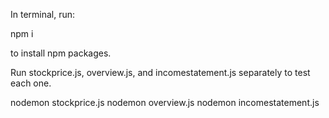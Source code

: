 In terminal, run:

npm i

to install npm packages.

Run stockprice.js, overview.js, and incomestatement.js separately to test each one.

nodemon stockprice.js
nodemon overview.js
nodemon incomestatement.js

